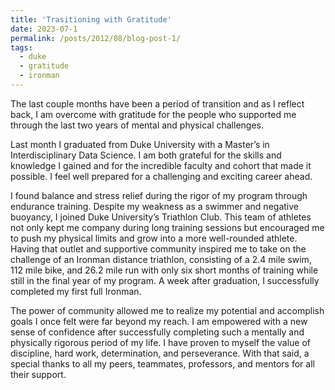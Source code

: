 ```yaml
---
title: 'Trasitioning with Gratitude'
date: 2023-07-1
permalink: /posts/2012/08/blog-post-1/
tags:
  - duke
  - gratitude
  - ironman
---
```


The last couple months have been a period of transition and as I reflect back, I am overcome with gratitude for the people who supported me through the last two years of mental and physical challenges.

Last month I graduated from Duke University with a Master’s in Interdisciplinary Data Science. I am both grateful for the skills and knowledge I gained and for the incredible faculty and cohort that made it possible. I feel well prepared for a challenging and exciting career ahead.

I found balance and stress relief during the rigor of my program through endurance training. Despite my weakness as a swimmer and negative buoyancy, I joined Duke University’s Triathlon Club. This team of athletes not only kept me company during long training sessions but encouraged me to push my physical limits and grow into a more well-rounded athlete. Having that outlet and supportive community inspired me to take on the challenge of an Ironman distance triathlon, consisting of a 2.4 mile swim, 112 mile bike, and 26.2 mile run with only six short months of training while still in the final year of my program.  A week after graduation, I successfully completed my first full Ironman.

The power of community allowed me to realize my potential and accomplish goals I once felt were far beyond my reach. I am empowered with a new sense of confidence after successfully completing such a mentally and physically rigorous period of my life. I have proven to myself the value of discipline, hard work, determination, and perseverance. With that said, a special thanks to all my peers, teammates, professors, and mentors for all their support.
